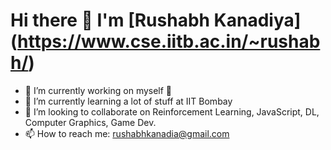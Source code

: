 # Hi there 👋 I'm [Rushabh Kanadiya] (https://www.cse.iitb.ac.in/~rushabh/)

<!--
**guitarhero22/guitarhero22** is a ✨ _special_ ✨ repository because its `README.md` (this file) appears on your GitHub profile.
-->

- 🔭 I’m currently working on myself 🙂
- 🌱 I’m currently learning a lot of stuff at IIT Bombay
- 👯 I’m looking to collaborate on Reinforcement Learning, JavaScript, DL, Computer Graphics, Game Dev.
- 📫 How to reach me: rushabhkanadia@gmail.com

